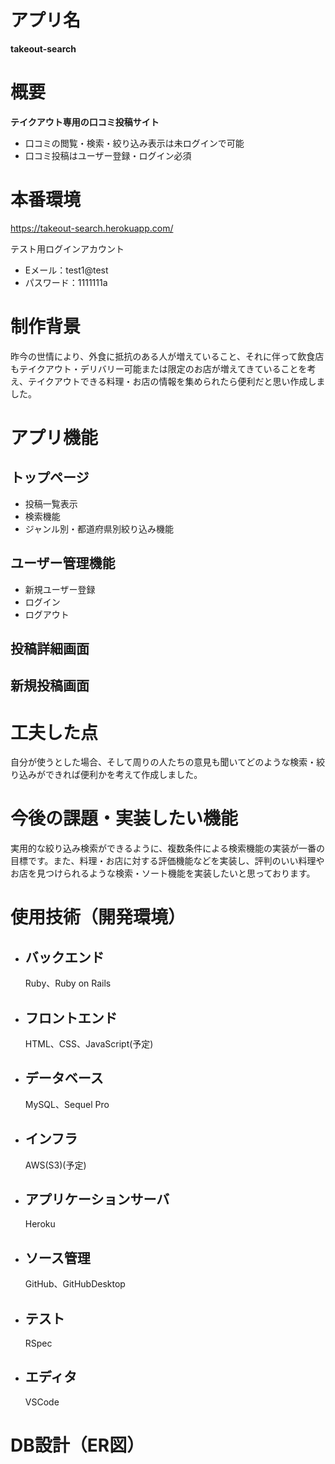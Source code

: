 # **アプリ名**

**takeout-search**

# **概要**

**テイクアウト専用の口コミ投稿サイト**

- 口コミの閲覧・検索・絞り込み表示は未ログインで可能
- 口コミ投稿はユーザー登録・ログイン必須

# **本番環境**

 https://takeout-search.herokuapp.com/

テスト用ログインアカウント

- Eメール：test1@test
- パスワード：1111111a

# **制作背景**
昨今の世情により、外食に抵抗のある人が増えていること、それに伴って飲食店もテイクアウト・デリバリー可能または限定のお店が増えてきていることを考え、テイクアウトできる料理・お店の情報を集められたら便利だと思い作成しました。

# **アプリ機能**
##  トップページ
- 投稿一覧表示
- 検索機能
- ジャンル別・都道府県別絞り込み機能



##  ユーザー管理機能
- 新規ユーザー登録
- ログイン
- ログアウト


##  投稿詳細画面



##  新規投稿画面




# **工夫した点**
自分が使うとした場合、そして周りの人たちの意見も聞いてどのような検索・絞り込みができれば便利かを考えて作成しました。

# **今後の課題・実装したい機能**
実用的な絞り込み検索ができるように、複数条件による検索機能の実装が一番の目標です。また、料理・お店に対する評価機能などを実装し、評判のいい料理やお店を見つけられるような検索・ソート機能を実装したいと思っております。
#  使用技術（開発環境）　 #
- ## バックエンド ##
	Ruby、Ruby on Rails
- ## フロントエンド ##
	HTML、CSS、JavaScript(予定)
- ## データベース ##
	MySQL、Sequel Pro
- ## インフラ ##
	AWS(S3)(予定)
- ## アプリケーションサーバ ##
	Heroku
- ## ソース管理 ##
	GitHub、GitHubDesktop
- ## テスト ##
	RSpec
- ## エディタ ##
	VSCode

# **DB設計（ER図）**

